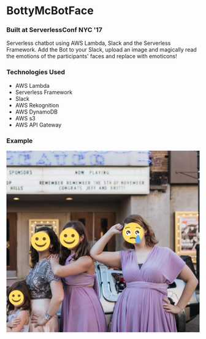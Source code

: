 # BottyMcBotFace
### Built at ServerlessConf NYC '17

Serverless chatbot using AWS Lambda, Slack and the Serverless Framework. Add the Bot to your Slack, upload an image
and magically read the emotions of the participants' faces and replace with emoticons!

### Technologies Used

* AWS Lambda
* Serverless Framework
* Slack
* AWS Rekognition
* AWS DynamoDB
* AWS s3
* AWS API Gateway

### Example

![alt text](/examples/snarky.png)
